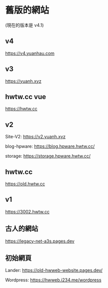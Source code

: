 # 舊版的網站
(現在的版本是 v4.1)
## v4
https://v4.yuanhau.com
## v3
https://yuanh.xyz
## hwtw.cc vue
https://hwtw.cc
## v2
Site-V2: https://v2.yuanh.xyz

blog-hpware: https://blog.hpware.hwtw.cc/

storage: https://storage.hpware.hwtw.cc/
## hwtw.cc
https://old.hwtw.cc
## v1
https://3002.hwtw.cc
## 古人的網站
https://legacy-net-a3s.pages.dev
## 初始網頁
Lander: https://old-hwweb-website.pages.dev/

Wordpress: https://hwweb.i234.me/wordpress
